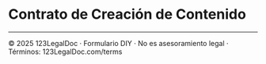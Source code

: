 # Contrato de Creación de Contenido

---

© 2025 123LegalDoc · Formulario DIY · No es asesoramiento legal · Términos: 123LegalDoc.com/terms
